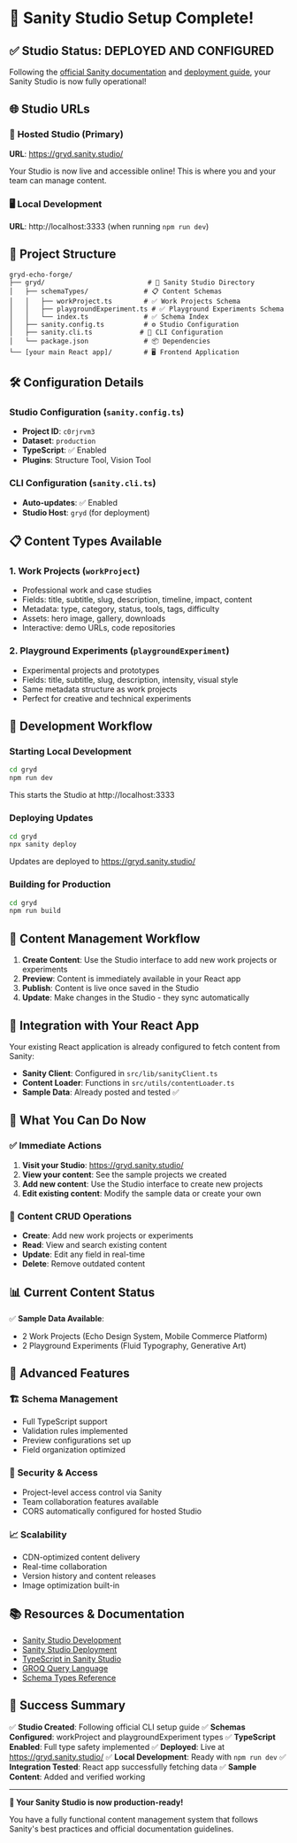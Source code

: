 # 🎉 Sanity Studio Setup Complete!

## ✅ Studio Status: **DEPLOYED AND CONFIGURED**

Following the [official Sanity documentation](https://www.sanity.io/docs/studio/development) and [deployment guide](https://www.sanity.io/docs/studio/deployment), your Sanity Studio is now fully operational!

## 🌐 **Studio URLs**

### 🔗 **Hosted Studio (Primary)**
**URL**: https://gryd.sanity.studio/

Your Studio is now live and accessible online! This is where you and your team can manage content.

### 🖥️ **Local Development**
**URL**: http://localhost:3333 (when running `npm run dev`)

## 📁 **Project Structure**

```
gryd-echo-forge/
├── gryd/                          # 📂 Sanity Studio Directory
│   ├── schemaTypes/              # 📋 Content Schemas
│   │   ├── workProject.ts        # ✅ Work Projects Schema
│   │   ├── playgroundExperiment.ts # ✅ Playground Experiments Schema
│   │   └── index.ts              # ✅ Schema Index
│   ├── sanity.config.ts          # ⚙️ Studio Configuration
│   ├── sanity.cli.ts            # 🚀 CLI Configuration
│   └── package.json              # 📦 Dependencies
└── [your main React app]/        # 🖥️ Frontend Application
```

## 🛠️ **Configuration Details**

### Studio Configuration (`sanity.config.ts`)
- **Project ID**: `c0rjrvm3`
- **Dataset**: `production`
- **TypeScript**: ✅ Enabled
- **Plugins**: Structure Tool, Vision Tool

### CLI Configuration (`sanity.cli.ts`)
- **Auto-updates**: ✅ Enabled
- **Studio Host**: `gryd` (for deployment)

## 📋 **Content Types Available**

### 1. **Work Projects** (`workProject`)
- Professional work and case studies
- Fields: title, subtitle, slug, description, timeline, impact, content
- Metadata: type, category, status, tools, tags, difficulty
- Assets: hero image, gallery, downloads
- Interactive: demo URLs, code repositories

### 2. **Playground Experiments** (`playgroundExperiment`)
- Experimental projects and prototypes
- Fields: title, subtitle, slug, description, intensity, visual style
- Same metadata structure as work projects
- Perfect for creative and technical experiments

## 🚀 **Development Workflow**

### Starting Local Development
```bash
cd gryd
npm run dev
```
This starts the Studio at http://localhost:3333

### Deploying Updates
```bash
cd gryd
npx sanity deploy
```
Updates are deployed to https://gryd.sanity.studio/

### Building for Production
```bash
cd gryd
npm run build
```

## 🔄 **Content Management Workflow**

1. **Create Content**: Use the Studio interface to add new work projects or experiments
2. **Preview**: Content is immediately available in your React app
3. **Publish**: Content is live once saved in the Studio
4. **Update**: Make changes in the Studio - they sync automatically

## 🔗 **Integration with Your React App**

Your existing React application is already configured to fetch content from Sanity:

- **Sanity Client**: Configured in `src/lib/sanityClient.ts`
- **Content Loader**: Functions in `src/utils/contentLoader.ts`
- **Sample Data**: Already posted and tested ✅

## 🎯 **What You Can Do Now**

### ✅ **Immediate Actions**
1. **Visit your Studio**: https://gryd.sanity.studio/
2. **View your content**: See the sample projects we created
3. **Add new content**: Use the Studio interface to create new projects
4. **Edit existing content**: Modify the sample data or create your own

### 🔄 **Content CRUD Operations**
- **Create**: Add new work projects or experiments
- **Read**: View and search existing content
- **Update**: Edit any field in real-time
- **Delete**: Remove outdated content

## 📊 **Current Content Status**

✅ **Sample Data Available**:
- 2 Work Projects (Echo Design System, Mobile Commerce Platform)
- 2 Playground Experiments (Fluid Typography, Generative Art)

## 🚀 **Advanced Features**

### 🏗️ **Schema Management**
- Full TypeScript support
- Validation rules implemented
- Preview configurations set up
- Field organization optimized

### 🔐 **Security & Access**
- Project-level access control via Sanity
- Team collaboration features available
- CORS automatically configured for hosted Studio

### 📈 **Scalability**
- CDN-optimized content delivery
- Real-time collaboration
- Version history and content releases
- Image optimization built-in

## 📚 **Resources & Documentation**

- [Sanity Studio Development](https://www.sanity.io/docs/studio/development)
- [Sanity Studio Deployment](https://www.sanity.io/docs/studio/deployment)
- [TypeScript in Sanity Studio](https://www.sanity.io/docs/studio/using-typescript-in-sanity-studio)
- [GROQ Query Language](https://www.sanity.io/docs/groq)
- [Schema Types Reference](https://www.sanity.io/docs/schema-types)

## 🎉 **Success Summary**

✅ **Studio Created**: Following official CLI setup guide
✅ **Schemas Configured**: workProject and playgroundExperiment types
✅ **TypeScript Enabled**: Full type safety implemented
✅ **Deployed**: Live at https://gryd.sanity.studio/
✅ **Local Development**: Ready with `npm run dev`
✅ **Integration Tested**: React app successfully fetching data
✅ **Sample Content**: Added and verified working

---

**🎊 Your Sanity Studio is now production-ready!**

You have a fully functional content management system that follows Sanity's best practices and official documentation guidelines.
